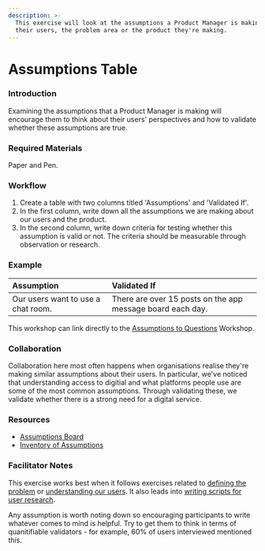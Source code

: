 ```yaml
---
description: >-
  This exercise will look at the assumptions a Product Manager is making about
  their users, the problem area or the product they're making.
---
```


# Assumptions Table

### Introduction

Examining the assumptions that a Product Manager is making will encourage them to think about their users' perspectives and how to validate whether these assumptions are true.

### Required Materials

Paper and Pen.

### Workflow

1. Create a table with two columns titled 'Assumptions' and 'Validated If'.
2. In the first column, write down all the assumptions we are making about our users and the product.
3. In the second column, write down criteria for testing whether this assumption is valid or not. The criteria should be measurable through observation or research.

### Example

| **Assumption**                     | **Validated If**                                           |
| :--------------------------------- | :--------------------------------------------------------- |
| Our users want to use a chat room. | There are over 15 posts on the app message board each day. |

This workshop can link directly to the [Assumptions to Questions](assumptions-to-questions.md) Workshop.

### Collaboration

Collaboration here most often happens when organisations realise they're making similar assumptions about their users. In particular, we've noticed that understanding access to digitial and what platforms people use are some of the most common assumptions. Through validating these, we validate whether there is a strong need for a digital service.

### Resources

- [Assumptions Board](https://thoughtbot.com/product-design-sprint/guide/understand/assumptions-board)
- [Inventory of Assumptions](https://uxdesign.cc/inventory-of-my-assumptions-95d4b4d7143f)

### Facilitator Notes

This exercise works best when it follows exercises related to [defining the problem](./problem-statement.md) or [understanding our users](./user-personas.md). It also leads into [writing scripts for user research](./user-research-scripting.md).

Any assumption is worth noting down so encouraging participants to write whatever comes to mind is helpful. Try to get them to think in terms of quanitifiable validators - for example, 60% of users interviewed mentioned this.
